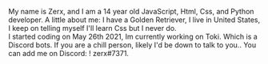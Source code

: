 My name is Zerx, and I am a 14 year old JavaScript, Html, Css, and Python developer. A little about me:
I have a Golden Retriever,
I live in United States,
I keep on telling myself I'll learn Css but I never do.  
I started coding on May 26th 2021,
Im currently working on Toki. Which is a Discord bots.
If you are a chill person, likely I'd be down to talk to you.. You can add me on Discord: ! zerx#7371.
